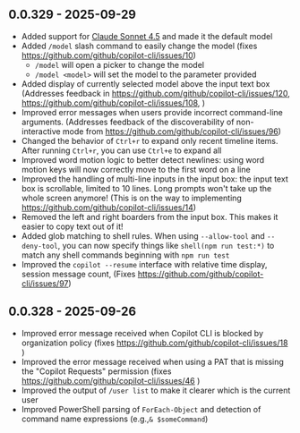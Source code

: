 ## 0.0.329 - 2025-09-29

- Added support for [Claude Sonnet 4.5](https://github.blog/changelog/2025-09-29-anthropic-claude-sonnet-4-5-is-in-public-preview-for-github-copilot/) and made it the default model
- Added `/model` slash command to easily change the model (fixes https://github.com/github/copilot-cli/issues/10)
    - `/model` will open a picker to change the model
    - `/model <model>` will set the model to the parameter provided
- Added display of currently selected model above the input text box (Addresses feedback in https://github.com/github/copilot-cli/issues/120, https://github.com/github/copilot-cli/issues/108, )
- Improved error messages when users provide incorrect command-line arguments. (Addresses feedback of the discoverability of non-interactive mode from  https://github.com/github/copilot-cli/issues/96)
- Changed the behavior of `Ctrl+r` to expand only recent timeline items. After running `Ctrl+r`, you can use `Ctrl+e` to expand all
- Improved word motion logic to better detect newlines: using word motion keys will now correctly move to the first word on a line
- Improved the handling of multi-line inputs in the input box: the input text box is scrollable, limited to 10 lines. Long prompts won't take up the whole screen anymore! (This is on the way to implementing https://github.com/github/copilot-cli/issues/14)
- Removed the left and right boarders from the input box. This makes it easier to copy text out of it!
- Added glob matching to shell rules. When using `--allow-tool` and `--deny-tool`, you can now specify things like `shell(npm run test:*)` to match any shell commands beginning with `npm run test`
- Improved the `copilot --resume` interface with relative time display, session message count, (Fixes https://github.com/github/copilot-cli/issues/97) 

## 0.0.328 - 2025-09-26

- Improved error message received when Copilot CLI is blocked by organization policy (fixes https://github.com/github/copilot-cli/issues/18 )
- Improved the error message received when using a PAT that is missing the "Copilot Requests" permission (fixes https://github.com/github/copilot-cli/issues/46 )
- Improved the output of `/user list` to make it clearer which is the current user
- Improved PowerShell parsing of `ForEach-Object` and detection of command name expressions (e.g.,`& $someCommand`)
